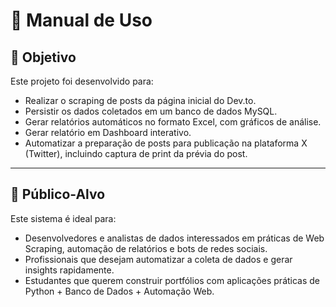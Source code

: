 # 📖 Manual de Uso

## 🎯 Objetivo

Este projeto foi desenvolvido para:

- Realizar o scraping de posts da página inicial do Dev.to.
- Persistir os dados coletados em um banco de dados MySQL.
- Gerar relatórios automáticos no formato Excel, com gráficos de análise.
- Gerar relatório em Dashboard interativo.
- Automatizar a preparação de posts para publicação na plataforma X (Twitter), incluindo captura de print da prévia do post.

---

## 👥 Público-Alvo

Este sistema é ideal para:

- Desenvolvedores e analistas de dados interessados em práticas de Web Scraping, automação de relatórios e bots de redes sociais.
- Profissionais que desejam automatizar a coleta de dados e gerar insights rapidamente.
- Estudantes que querem construir portfólios com aplicações práticas de Python + Banco de Dados + Automação Web.
